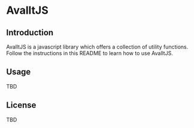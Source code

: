 # AvalltJS
## Introduction
AvalltJS is a javascript library which offers a collection of utility functions. Follow the instructions in this README to learn how to use AvalltJS.
## Usage
TBD
## License
TBD
